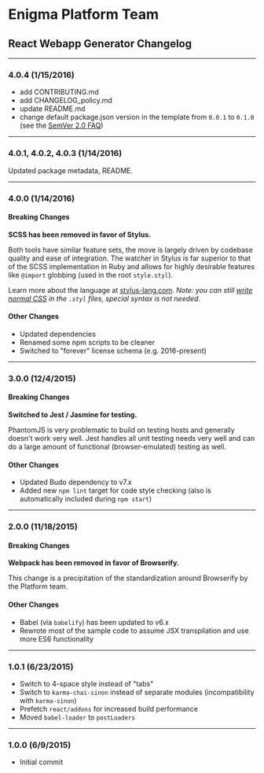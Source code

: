 # Enigma Platform Team
## React Webapp Generator Changelog

---

### 4.0.4 (1/15/2016)

- add CONTRIBUTING.md
- add CHANGELOG_policy.md
- update README.md
- change default package.json version in the template from `0.0.1` to `0.1.0` (see the [SemVer 2.0 FAQ](http://semver.org/))

---

### 4.0.1, 4.0.2, 4.0.3 (1/14/2016)

Updated package metadata, README.

---

### 4.0.0 (1/14/2016)
#### Breaking Changes

__SCSS has been removed in favor of Stylus.__

Both tools have similar feature sets, the move is largely driven by codebase quality and ease of integration. The watcher in Stylus is far superior to that of the SCSS implementation in Ruby and allows for highly desirable features like `@import` globbing (used in the root `style.styl`).

Learn more about the language at [stylus-lang.com](http://stylus-lang.com/). _Note: you can still [write normal CSS](http://stylus-lang.com/docs/css-style.html) in the `.styl` files, special syntax is not needed._

#### Other Changes

- Updated dependencies
- Renamed some npm scripts to be cleaner
- Switched to "forever" license schema (e.g. 2016-present)

---

### 3.0.0 (12/4/2015)
#### Breaking Changes

__Switched to Jest / Jasmine for testing.__

PhantomJS is very problematic to build on testing hosts and generally doesn't work very well. Jest handles all unit testing needs very well and can do a large amount of functional (browser-emulated) testing as well.

#### Other Changes

- Updated Budo dependency to v7.x
- Added new `npm lint` target for code style checking (also is automatically included during `npm start`)

---

### 2.0.0 (11/18/2015)
#### Breaking Changes

__Webpack has been removed in favor of Browserify.__

This change is a precipitation of the standardization around Browserify by the Platform team.

#### Other Changes

- Babel (via `babelify`) has been updated to v6.x
- Rewrote most of the sample code to assume JSX transpilation and use more ES6 functionality

---

### 1.0.1 (6/23/2015)

- Switch to 4-space style instead of "tabs"
- Switch to `karma-chai-sinon` instead of separate modules (incompatibility with `karma-sinon`)
- Prefetch `react/addons` for increased build performance
- Moved `babel-loader` to `postLoaders`

---

### 1.0.0 (6/9/2015)

- Initial commit
